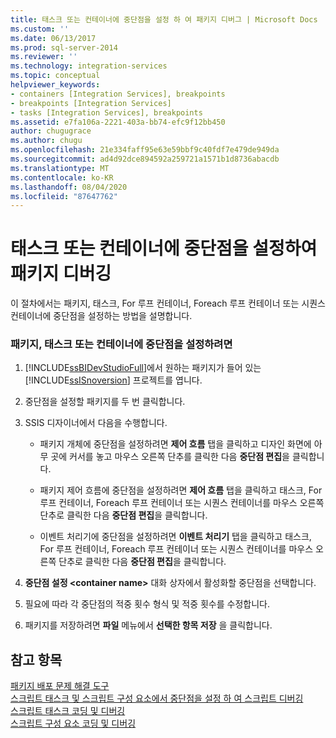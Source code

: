 ```yaml
---
title: 태스크 또는 컨테이너에 중단점을 설정 하 여 패키지 디버그 | Microsoft Docs
ms.custom: ''
ms.date: 06/13/2017
ms.prod: sql-server-2014
ms.reviewer: ''
ms.technology: integration-services
ms.topic: conceptual
helpviewer_keywords:
- containers [Integration Services], breakpoints
- breakpoints [Integration Services]
- tasks [Integration Services], breakpoints
ms.assetid: e7fa106a-2221-403a-bb74-efc9f12bb450
author: chugugrace
ms.author: chugu
ms.openlocfilehash: 21e334faff95e63e59bbf9c40fdf7e479de949da
ms.sourcegitcommit: ad4d92dce894592a259721a1571b1d8736abacdb
ms.translationtype: MT
ms.contentlocale: ko-KR
ms.lasthandoff: 08/04/2020
ms.locfileid: "87647762"
---
```

# <a name="debug-a-package-by-setting-breakpoints-on-a-task-or-a-container"></a>태스크 또는 컨테이너에 중단점을 설정하여 패키지 디버깅
  이 절차에서는 패키지, 태스크, For 루프 컨테이너, Foreach 루프 컨테이너 또는 시퀀스 컨테이너에 중단점을 설정하는 방법을 설명합니다.  
  
### <a name="to-set-breakpoints-in-a-package-a-task-or-a-container"></a>패키지, 태스크 또는 컨테이너에 중단점을 설정하려면  
  
1.  [!INCLUDE[ssBIDevStudioFull](../includes/ssbidevstudiofull-md.md)]에서 원하는 패키지가 들어 있는 [!INCLUDE[ssISnoversion](../includes/ssisnoversion-md.md)] 프로젝트를 엽니다.  
  
2.  중단점을 설정할 패키지를 두 번 클릭합니다.  
  
3.  SSIS 디자이너에서 다음을 수행합니다.  
  
    -   패키지 개체에 중단점을 설정하려면 **제어 흐름** 탭을 클릭하고 디자인 화면에 아무 곳에 커서를 놓고 마우스 오른쪽 단추를 클릭한 다음 **중단점 편집**을 클릭합니다.  
  
    -   패키지 제어 흐름에 중단점을 설정하려면 **제어 흐름** 탭을 클릭하고 태스크, For 루프 컨테이너, Foreach 루프 컨테이너 또는 시퀀스 컨테이너를 마우스 오른쪽 단추로 클릭한 다음 **중단점 편집**을 클릭합니다.  
  
    -   이벤트 처리기에 중단점을 설정하려면 **이벤트 처리기** 탭을 클릭하고 태스크, For 루프 컨테이너, Foreach 루프 컨테이너 또는 시퀀스 컨테이너를 마우스 오른쪽 단추로 클릭한 다음 **중단점 편집**을 클릭합니다.  
  
4.  **중단점 설정 \<container name>** 대화 상자에서 활성화할 중단점을 선택합니다.  
  
5.  필요에 따라 각 중단점의 적중 횟수 형식 및 적중 횟수를 수정합니다.  
  
6.  패키지를 저장하려면 **파일** 메뉴에서 **선택한 항목 저장** 을 클릭합니다.  
  
## <a name="see-also"></a>참고 항목  
 [패키지 배포 문제 해결 도구](troubleshooting/troubleshooting-tools-for-package-development.md)   
 [스크립트 태스크 및 스크립트 구성 요소에서 중단점을 설정 하 여 스크립트 디버깅](data-flow/transformations/script-component.md)   
 [스크립트 태스크 코딩 및 디버깅](control-flow/script-task.md)   
 [스크립트 구성 요소 코딩 및 디버깅](extending-packages-scripting/data-flow-script-component/coding-and-debugging-the-script-component.md)  
  
  
